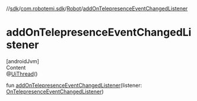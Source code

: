 //[sdk](../../../index.md)/[com.robotemi.sdk](../index.md)/[Robot](index.md)/[addOnTelepresenceEventChangedListener](add-on-telepresence-event-changed-listener.md)



# addOnTelepresenceEventChangedListener  
[androidJvm]  
Content  
@[UiThread](https://developer.android.com/reference/kotlin/androidx/annotation/UiThread.html)()  
  
fun [addOnTelepresenceEventChangedListener](add-on-telepresence-event-changed-listener.md)(listener: [OnTelepresenceEventChangedListener](../../com.robotemi.sdk.listeners/-on-telepresence-event-changed-listener/index.md))  



